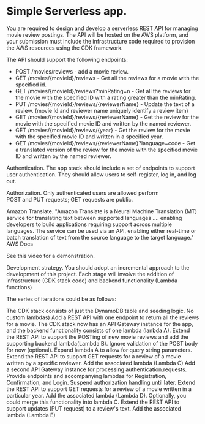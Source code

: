 # Simple Serverless app.

You are required to design and develop a serverless REST API for managing movie review postings. The API will be hosted on the AWS platform, and your submission must include the infrastructure code required to provision the AWS resources using the CDK framework. 

The API should support the following endpoints:

+ POST /movies/reviews - add a movie review.
+ GET /movies/{movieId}/reviews - Get all the reviews for a movie with the specified id.
+ GET /movies/{movieId}/reviews?minRating=n - Get all the reviews for the movie with the specified ID with a rating greater than the minRating.
+ PUT /movies/{movieId}/reviews/{reviewerName} - Update the text of a review. (movie Id and reviewer name uniquely identify a review item)
 + GET /movies/{movieId}/reviews/{reviewerName} - Get the review for the movie with the specified movie ID and written by the named reviewer.
 + GET /movies/{movieId}/reviews/{year} - Get the review for the movie with the specified movie ID and written in a specified year.
+ GET /movies/{movieId}/reviews/{reviewerName}?language=code - Get a translated version of the review for the movie with the specified movie ID and written by the named reviewer.

Authentication. 
The app stack should include a set of endpoints to support user authentication. They should allow users to self-register, log in, and log out. 

Authorization.
Only authenticated users are allowed perform  
POST and PUT requests; GET requests are public.

Amazon Translate.
"Amazon Translate is a Neural Machine Translation (MT) service for translating text between supported languages .... enabling developers to build applications requiring support across multiple languages. The service can be used via an API, enabling either real-time or batch translation of text from the source language to the target language." AWS Docs

See this video for a demonstration.

Development strategy.
You should adopt an incremental approach to the development of this project. Each stage will involve the addition of infrastructure (CDK stack code) and backend functionality (Lambda functions)

The series of iterations could be as follows:

The CDK stack consists of just the DynamoDB table and seeding logic. No custom lambdas)
Add a REST API with one endpoint to return all the reviews for a movie. The CDK stack now has an API Gateway instance for the app, and the backend functionality consists of one lambda (lanbda A).
Extend the REST API to support the POSTing of new movie reviews and add the supporting backend lambda(Lambda B). Ignore validation of the POST body for now (optional).
 Expand lambda A to allow for query string parameters.
Extend the REST API to support GET requests for a review of a movie written by a specific reviewer. Add the associated lambda (Lambda C)
Add a second API Gateway instance for processing authentication.requests. Provide endpoints and accompanying lambdas for Registration, Confirmation, and Login. Suspend authorization handling until later.
Extend the REST API to support GET requests for a review of a movie written in a particular year. Add the associated lambda (Lambda D). Optionally, you could merge this functionality into lambda C.
Extend the REST API to support updates (PUT request) to a review's text. Add the associated lambda (Lambda E)

